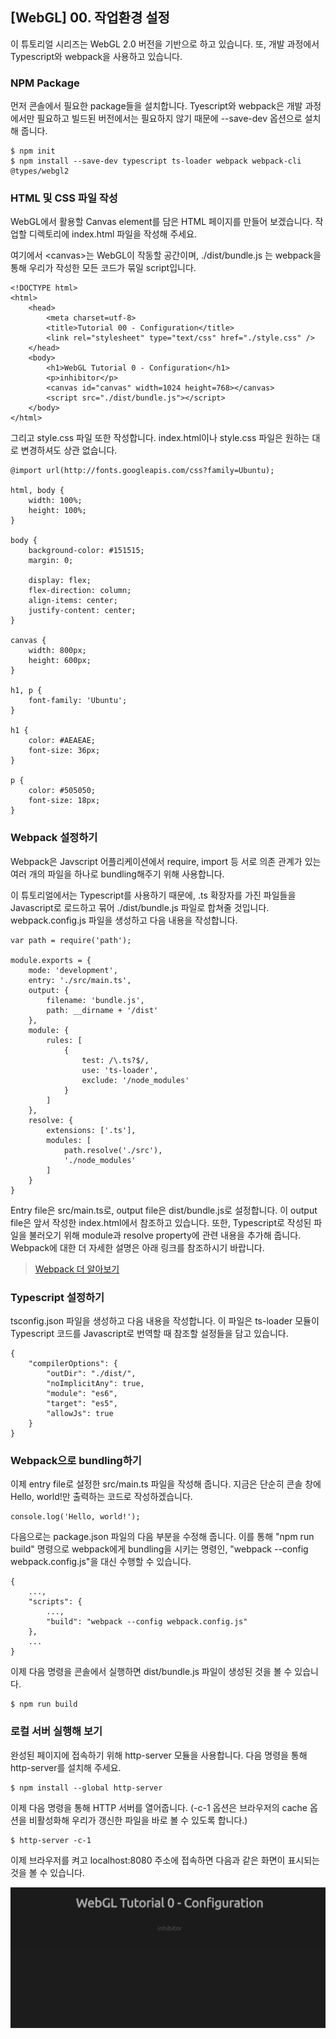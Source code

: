 ## [WebGL] 00. 작업환경 설정

이 튜토리얼 시리즈는 WebGL 2.0 버전을 기반으로 하고 있습니다. 또, 개발 과정에서 Typescript와 webpack을 사용하고 있습니다.

### NPM Package

먼저 콘솔에서 필요한 package들을 설치합니다. Tyescript와 webpack은 개발 과정에서만 필요하고 빌드된 버전에서는 필요하지 않기 때문에 --save-dev 옵션으로 설치해 줍니다.

```
$ npm init
$ npm install --save-dev typescript ts-loader webpack webpack-cli @types/webgl2
```

### HTML 및 CSS 파일 작성

WebGL에서 활용할 Canvas element를 담은 HTML 페이지를 만들어 보겠습니다. 작업할 디렉토리에 index.html 파일을 작성해 주세요.

여기에서 \<canvas>는 WebGL이 작동할 공간이며, ./dist/bundle.js 는 webpack을 통해 우리가 작성한 모든 코드가 묶일 script입니다.

```
<!DOCTYPE html>
<html>
    <head>
        <meta charset=utf-8>
        <title>Tutorial 00 - Configuration</title>
        <link rel="stylesheet" type="text/css" href="./style.css" />
    </head>
    <body>
        <h1>WebGL Tutorial 0 - Configuration</h1>
        <p>inhibitor</p>
        <canvas id="canvas" width=1024 height=768></canvas>
        <script src="./dist/bundle.js"></script>
    </body>
</html>
```

그리고 style.css 파일 또한 작성합니다. index.html이나 style.css 파일은 원하는 대로 변경하셔도 상관 없습니다.

```
@import url(http://fonts.googleapis.com/css?family=Ubuntu);

html, body {
    width: 100%;
    height: 100%;
}

body { 
    background-color: #151515;
    margin: 0;

    display: flex;
    flex-direction: column;
    align-items: center;
    justify-content: center;
}

canvas {
    width: 800px;
    height: 600px;
}

h1, p {
    font-family: 'Ubuntu';
}

h1 {
    color: #AEAEAE;
    font-size: 36px;
}

p {
    color: #505050;
    font-size: 18px;
}
```

### Webpack 설정하기

Webpack은 Javscript 어플리케이션에서 require, import 등 서로 의존 관계가 있는 여러 개의 파일을 하나로 bundling해주기 위해 사용합니다.

이 튜토리얼에서는 Typescript를 사용하기 때문에, .ts 확장자를 가진 파일들을 Javascript로 로드하고 묶어 ./dist/bundle.js 파일로 합쳐줄 것입니다. webpack.config.js 파일을 생성하고 다음 내용을 작성합니다.

```
var path = require('path');

module.exports = {
    mode: 'development',
    entry: './src/main.ts',
    output: {
        filename: 'bundle.js',
        path: __dirname + '/dist'
    },
    module: {
        rules: [
            {
                test: /\.ts?$/,
                use: 'ts-loader',
                exclude: '/node_modules'
            }
        ]
    },
    resolve: {
        extensions: ['.ts'],
        modules: [
            path.resolve('./src'),
            './node_modules'
        ]
    }
}
```

Entry file은 src/main.ts로, output file은 dist/bundle.js로 설정합니다. 이 output file은 앞서 작성한 index.html에서 참조하고 있습니다. 또한, Typescript로 작성된 파일을 불러오기 위해 module과 resolve property에 관련 내용을 추가해 줍니다. Webpack에 대한 더 자세한 설명은 아래 링크를 참조하시기 바랍니다.

> [Webpack 더 알아보기](https://webpack.js.org/concepts)

### Typescript 설정하기

tsconfig.json 파일을 생성하고 다음 내용을 작성합니다. 이 파일은 ts-loader 모듈이 Typescript 코드를 Javascript로 번역할 때 참조할 설정들을 담고 있습니다.

```
{
    "compilerOptions": {
        "outDir": "./dist/",
        "noImplicitAny": true,
        "module": "es6",
        "target": "es5",
        "allowJs": true
    }
}
```

### Webpack으로 bundling하기

이제 entry file로 설정한 src/main.ts 파일을 작성해 줍니다. 지금은 단순히 콘솔 창에 Hello, world!만 출력하는 코드로 작성하겠습니다.

```
console.log('Hello, world!');
```

다음으로는 package.json 파일의 다음 부분을 수정해 줍니다.
이를 통해 "npm run build" 명령으로 webpack에게 bundling을 시키는 명령인, "webpack --config webpack.config.js"을 대신 수행할 수 있습니다.

```
{
    ...,
    "scripts": {
        ...,
        "build": "webpack --config webpack.config.js"
    },
    ...
}
```

이제 다음 명령을 콘솔에서 실행하면 dist/bundle.js 파일이 생성된 것을 볼 수 있습니다.

```
$ npm run build
```

### 로컬 서버 실행해 보기

완성된 페이지에 접속하기 위해 http-server 모듈을 사용합니다. 다음 명령을 통해 http-server를 설치해 주세요.

```
$ npm install --global http-server
```

이제 다음 명령을 통해 HTTP 서버를 열어줍니다. (-c-1 옵션은 브라우저의 cache 옵션을 비활성화해 우리가 갱신한 파일을 바로 볼 수 있도록 합니다.)

```
$ http-server -c-1
```

이제 브라우저를 켜고 localhost:8080 주소에 접속하면 다음과 같은 화면이 표시되는 것을 볼 수 있습니다.

![preview](00-configuration-preview.png)